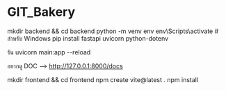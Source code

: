 # GIT_Bakery
 



mkdir backend && cd backend
python -m venv env
env\Scripts\activate     # สำหรับ Windows
pip install fastapi uvicorn python-dotenv

รัน uvicorn main:app --reload

อยากดู DOC --> http://127.0.0.1:8000/docs


mkdir frontend && cd frontend
npm create vite@latest .
npm install
